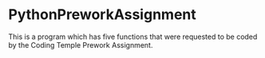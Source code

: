 # PythonPreworkAssignment
This is a program which has five functions that were requested to be coded by the Coding Temple Prework Assignment.
